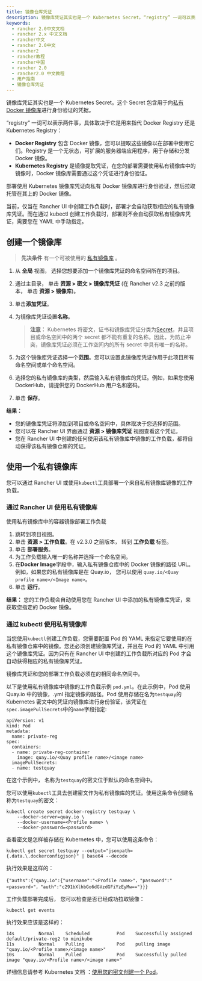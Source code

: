 ```yaml
---
title: 镜像仓库凭证
description: 镜像库凭证其实也是一个 Kubernetes Secret。“registry” 一词可以表示两件事，具体取决于它是用来指代 Docker Registry 还是 Kubernetes Registry
keywords:
  - rancher 2.0中文文档
  - rancher 2.x 中文文档
  - rancher中文
  - rancher 2.0中文
  - rancher2
  - rancher教程
  - rancher中国
  - rancher 2.0
  - rancher2.0 中文教程
  - 用户指南
  - 镜像仓库凭证
---
```


镜像库凭证其实也是一个 Kubernetes Secret。这个 Secret 包含用于向[私有 Docker 镜像库](https://kubernetes.io/docs/tasks/configure-pod-container/pull-image-private-registry/)进行身份验证的凭据。

“registry” 一词可以表示两件事，具体取决于它是用来指代 Docker Registry 还是 Kubernetes Registry：

- **Docker Registry** 包含 Docker 镜像，您可以提取这些镜像以在部署中使用它们。Registry 是一个无状态，可扩展的服务器端应用程序，用于存储和分发 Docker 镜像。
- **Kubernetes Registry** 是镜像提取凭证，在您的部署需要使用私有镜像库中的镜像时，Docker 镜像库需要通过这个凭证进行身份验证。

部署使用 Kubernetes 镜像库凭证向私有 Docker 镜像库进行身份验证，然后拉取托管在其上的 Docker 镜像。

当前，仅当在 Rancher UI 中创建工作负载时，部署才会自动获取相应的私有镜像库凭证。而在通过 kubectl 创建工作负载时，部署则不会自动获取私有镜像库凭证，需要您在 YAML 中手动指定。

## 创建一个镜像库

> **先决条件** 有一个可被使用的 [私有镜像库](https://docs.docker.com/registry/deploying/) 。

1. 从 **全局** 视图， 选择您想要添加一个镜像库凭证的命名空间所在的项目。

1. 通过主目录， 单击 **资源 > 密文 > 镜像库凭证** (在 Rancher v2.3 之前的版本， 单击 **资源 > 镜像库**)。

1. 单击**添加凭证**。

1. 为镜像库凭证设置**名称**。

   > **注意：** Kubernetes 将密文，证书和镜像库凭证分类为[Secret](https://kubernetes.io/docs/concepts/configuration/secret/)，并且项目或命名空间中的两个 secret 都不能有重复的名称。因此，为防止冲突，镜像库凭证必须在工作空间内的所有 secret 中具有唯一的名称。

1. 为这个镜像库凭证选择一个**范围**。您可以设置此镜像库凭证作用于此项目所有命名空间或单个命名空间。

1. 选择您的私有镜像库的类型，然后输入私有镜像库的凭证。例如，如果您使用 DockerHub，请提供您的 DockerHub 用户名和密码。

1. 单击 **保存**。

**结果：**

- 您的镜像库凭证将添加到项目或命名空间中，具体取决于您选择的范围。
- 您可以在 Rancher UI 界面通过 **资源 > 镜像库凭证** 视图查看这个凭证。
- 您在 Rancher UI 中创建的任何使用该私有镜像库中镜像的工作负载，都将自动获得该私有镜像仓库的凭证。

## 使用一个私有镜像库

您可以通过 Rancher UI 或使用`kubectl`工具部署一个来自私有镜像库镜像的工作负载。

### 通过 Rancher UI 使用私有镜像库

使用私有镜像库中的容器镜像部署工作负载

1. 跳转到项目视图。
1. 单击 **资源 > 工作负载**。在 v2.3.0 之前版本， 转到 **工作负载** 标签。
1. 单击 **部署服务**。
1. 为工作负载输入唯一的名称并选择一个命名空间。
1. 在**Docker Image**字段中，输入私有镜像仓库中的 Docker 镜像的路径 URL。例如，如果您的私有镜像库是在 Quay.io， 您可以使用 `quay.io/<Quay profile name>/<Image name>`。
1. 单击 **运行**。

**结果：** 您的工作负载会自动使用您在 Rancher UI 中添加的私有镜像库凭证，来获取您指定的 Docker 镜像。

### 通过 kubectl 使用私有镜像库

当您使用`kubectl`创建工作负载，您需要配置 Pod 的 YAML 来指定它要使用的在私有镜像仓库中的镜像。您还必须创建镜像库凭证，并且在 Pod 的 YAML 中引用这个镜像库凭证。因为只有在 Rancher UI 中创建的工作负载所对应的 Pod 才会自动获得相应的私有镜像库凭证。

镜像库凭证和您的部署工作负载必须在的相同命名空间中。

以下是使用私有镜像库中镜像的工作负载示例 `pod.yml`。在此示例中，Pod 使用 Quay.io 中的镜像，.yml 指定镜像的路径。Pod 使用存储在名为`testquay`的 Kubernetes 密文中的凭证向镜像库进行身份验证，该凭证在`spec.imagePullSecrets`中的`name`字段指定:

```
apiVersion: v1
kind: Pod
metadata:
  name: private-reg
spec:
  containers:
  - name: private-reg-container
    image: quay.io/<Quay profile name>/<image name>
  imagePullSecrets:
  - name: testquay
```

在这个示例中， 名称为`testquay`的密文位于默认的命名空间中。

您可以使用`kubectl`工具去创建密文作为私有镜像库的凭证。使用这条命令创建名称为`testquay`的密文：

```
kubectl create secret docker-registry testquay \
    --docker-server=quay.io \
    --docker-username=<Profile name> \
    --docker-password=<password>
```

查看密文是怎样被存储在 Kubernetes 中，您可以使用这条命令：

```
kubectl get secret testquay --output="jsonpath={.data.\.dockerconfigjson}" | base64 --decode
```

执行效果是这样的：

```
{"auths":{"quay.io":{"username":"<Profile name>"，"password":"<password>"，"auth":"c291bXlhbGo6dGVzdGFiYzEyMw=="}}}
```

工作负载部署完成后， 您可以检查是否已经成功拉取镜像：

```
kubectl get events
```

执行效果应该是这样的：

```
14s         Normal    Scheduled          Pod    Successfully assigned default/private-reg2 to minikube
11s         Normal    Pulling            Pod    pulling image "quay.io/<Profile name>/<image name>"
10s         Normal    Pulled             Pod    Successfully pulled image "quay.io/<Profile name>/<image name>"
```

详细信息请参考 Kubernetes 文档 ：[使用您的密文创建一个 Pod](https://kubernetes.io/docs/tasks/configure-pod-container/pull-image-private-registry/#create-a-pod-that-uses-your-secret)。
